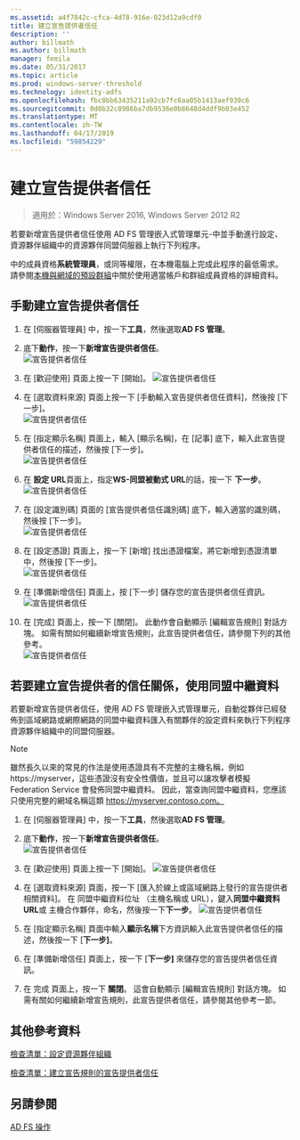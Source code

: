 ```yaml
---
ms.assetid: a4f7842c-cfca-4d78-916e-023d12a9cdf0
title: 建立宣告提供者信任
description: ''
author: billmath
ms.author: billmath
manager: femila
ms.date: 05/31/2017
ms.topic: article
ms.prod: windows-server-threshold
ms.technology: identity-adfs
ms.openlocfilehash: fbc8bb63435211a92cb7fc6aa05b1413aef939c6
ms.sourcegitcommit: 0d0b32c8986ba7db9536e0b8648d4ddf9b03e452
ms.translationtype: MT
ms.contentlocale: zh-TW
ms.lasthandoff: 04/17/2019
ms.locfileid: "59854229"
---
```

# <a name="create-a-claims-provider-trust"></a>建立宣告提供者信任

>適用於：Windows Server 2016, Windows Server 2012 R2

若要新增宣告提供者信任使用 AD FS 管理嵌入式管理單元\-中並手動進行設定、 資源夥伴組織中的資源夥伴同盟伺服器上執行下列程序。  
  
中的成員資格**系統管理員**，或同等權限，在本機電腦上完成此程序的最低需求。  請參閱[本機與網域的預設群組](https://go.microsoft.com/fwlink/?LinkId=83477)中關於使用適當帳戶和群組成員資格的詳細資料。   
  
## <a name="to-create-a-claims-provider-trust-manually"></a>手動建立宣告提供者信任  
  
1.  在 [伺服器管理員] 中，按一下**工具**，然後選取**AD FS 管理**。  
  
2.  底下**動作**，按一下**新增宣告提供者信任**。  
![宣告提供者信任](media/Create-a-Claims-Provider-Trust/addclaim1.PNG)   
  
3.  在 [歡迎使用] 頁面上按一下 [開始]。 
![宣告提供者信任](media/Create-a-Claims-Provider-Trust/addclaim2.PNG)    
  
4.  在 [選取資料來源] 頁面上按一下 [手動輸入宣告提供者信任資料]，然後按 [下一步]。  
![宣告提供者信任](media/Create-a-Claims-Provider-Trust/addclaim3.PNG)     

5.  在 [指定顯示名稱] 頁面上，輸入 [顯示名稱]，在 [記事] 底下，輸入此宣告提供者信任的描述，然後按 [下一步]。  
![宣告提供者信任](media/Create-a-Claims-Provider-Trust/addclaim4.PNG)     

6.  在 **設定 URL**頁面上，指定**WS-同盟被動式 URL**的話，按一下 **下一步**。
![宣告提供者信任](media/Create-a-Claims-Provider-Trust/addclaim5.PNG)     

8. 在 [設定識別碼] 頁面的 [宣告提供者信任識別碼] 底下，輸入適當的識別碼，然後按 [下一步]。  
![宣告提供者信任](media/Create-a-Claims-Provider-Trust/addclaim6.PNG)    

9. 在 [設定憑證] 頁面上，按一下 [新增] 找出憑證檔案，將它新增到憑證清單中，然後按 [下一步]。  
![宣告提供者信任](media/Create-a-Claims-Provider-Trust/addclaim7.PNG)    

10. 在 [準備新增信任] 頁面上，按 [下一步] 儲存您的宣告提供者信任資訊。  
![宣告提供者信任](media/Create-a-Claims-Provider-Trust/addclaim8.PNG)    

11. 在 [完成] 頁面上，按一下 [關閉]。 此動作會自動顯示 [編輯宣告規則] 對話方塊。 如需有關如何繼續新增宣告規則，此宣告提供者信任，請參閱下列的其他參考。  
![宣告提供者信任](media/Create-a-Claims-Provider-Trust/addclaim9.PNG)

## <a name="to-create-a-claims-provider-trust-using-federation-metadata"></a>若要建立宣告提供者的信任關係，使用同盟中繼資料
若要新增宣告提供者信任，使用 AD FS 管理嵌入式管理單元，自動從夥伴已經發佈到區域網路或網際網路的同盟中繼資料匯入有關夥伴的設定資料來執行下列程序資源夥伴組織中的同盟伺服器。

>[!NOTE]
>雖然長久以來的常見的作法是使用憑證具有不完整的主機名稱，例如 https://myserver，這些憑證沒有安全性價值，並且可以讓攻擊者模擬 Federation Service 會發佈同盟中繼資料。 因此，當查詢同盟中繼資料，您應該只使用完整的網域名稱這類 https://myserver.contoso.com。

1.  在 [伺服器管理員] 中，按一下**工具**，然後選取**AD FS 管理**。  
  
2.  底下**動作**，按一下**新增宣告提供者信任**。  
![宣告提供者信任](media/Create-a-Claims-Provider-Trust/addclaim1.PNG)   
  
3.  在 [歡迎使用] 頁面上按一下 [開始]。 
![宣告提供者信任](media/Create-a-Claims-Provider-Trust/addclaim2.PNG)    
  
4.  在 [選取資料來源] 頁面，按一下 [匯入於線上或區域網路上發行的宣告提供者相關資料]。 在 同盟中繼資料位址 （主機名稱或 URL），鍵入**同盟中繼資料 URL**或 主機合作夥伴，命名，然後按一下**下一步**。
![宣告提供者信任](media/Create-a-Claims-Provider-Trust/addclaim10.PNG)    

5.  在 [指定顯示名稱] 頁面中輸入**顯示名稱**下方資訊輸入此宣告提供者信任的描述，然後按一下 [**下一步]**。

6.  在 [準備新增信任] 頁面上，按一下 [**下一步]** 來儲存您的宣告提供者信任資訊。

7.  在 完成 頁面上，按一下 **關閉**。 這會自動顯示 [編輯宣告規則] 對話方塊。 如需有關如何繼續新增宣告規則，此宣告提供者信任，請參閱其他參考一節。



    
## <a name="additional-references"></a>其他參考資料  
[檢查清單：設定資源夥伴組織](../../ad-fs/deployment/Checklist--Configuring-the-Resource-Partner-Organization.md)  
  
[檢查清單：建立宣告規則的宣告提供者信任](../../ad-fs/deployment/Checklist--Creating-Claim-Rules-for-a-Claims-Provider-Trust.md)  
  
## <a name="see-also"></a>另請參閱  
[AD FS 操作](../../ad-fs/AD-FS-2016-Operations.md) 
  
